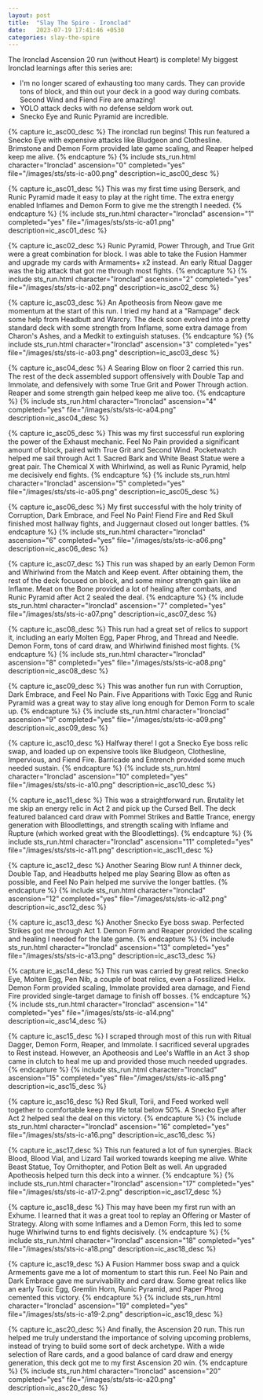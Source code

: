 ```yaml
---
layout: post
title:  "Slay The Spire - Ironclad"
date:   2023-07-19 17:41:46 +0530
categories: slay-the-spire
---
```


The Ironclad Ascension 20 run (without Heart) is complete! My biggest Ironclad learnings
after this series are:

* I'm no longer scared of exhausting too many cards. They can provide tons of block, and
  thin out your deck in a good way during combats. Second Wind and Fiend Fire are amazing!
* YOLO attack decks with no defense seldom work out.
* Snecko Eye and Runic Pyramid are incredible.

{% capture ic_asc00_desc %}
The ironclad run begins! This run featured a Snecko Eye with expensive attacks like
Bludgeon and Clothesline. Brimstone and Demon Form provided late game scaling, and
Reaper helped keep me alive.
{% endcapture %}
{% include sts_run.html
    character="Ironclad"
    ascension="0"
    completed="yes"
    file="/images/sts/sts-ic-a00.png"
    description=ic_asc00_desc
%}

{% capture ic_asc01_desc %}
This was my first time using Berserk, and Runic Pyramid made it easy to play at
the right time. The extra energy enabled Inflames and Demon Form to give me the
strength I needed.
{% endcapture %}
{% include sts_run.html
    character="Ironclad"
    ascension="1"
    completed="yes"
    file="/images/sts/sts-ic-a01.png"
    description=ic_asc01_desc
%}

{% capture ic_asc02_desc %}
Runic Pyramid, Power Through, and True Grit were a great combination for block.
I was able to take the Fusion Hammer and upgrade my cards with Armaments+ x2
instead. An early Ritual Dagger was the big attack that got me through most fights.
{% endcapture %}
{% include sts_run.html
    character="Ironclad"
    ascension="2"
    completed="yes"
    file="/images/sts/sts-ic-a02.png"
    description=ic_asc02_desc
%}

{% capture ic_asc03_desc %}
An Apotheosis from Neow gave me momentum at the start of this run. I tried my hand
at a "Rampage" deck some help from Headbutt and Warcry. The deck soon evolved into
a pretty standard deck with some strength from Inflame, some extra damage from
Charon's Ashes, and a Medkit to extinguish statuses.
{% endcapture %}
{% include sts_run.html
    character="Ironclad"
    ascension="3"
    completed="yes"
    file="/images/sts/sts-ic-a03.png"
    description=ic_asc03_desc
%}

{% capture ic_asc04_desc %}
A Searing Blow on floor 2 carried this run. The rest of the deck assembled support
offensively with Double Tap and Immolate, and defensively with some True Grit and
Power Through action. Reaper and some strength gain helped keep me alive too.
{% endcapture %}
{% include sts_run.html
    character="Ironclad"
    ascension="4"
    completed="yes"
    file="/images/sts/sts-ic-a04.png"
    description=ic_asc04_desc
%}

{% capture ic_asc05_desc %}
This was my first successful run exploring the power of the Exhaust mechanic. Feel No Pain
provided a significant amount of block, paired with True Grit and Second Wind. Pocketwatch
helped me sail through Act 1. Sacred Bark and White Beast Statue were a great pair. The
Chemical X with Whirlwind, as well as Runic Pyramid, help me decisively end fights.
{% endcapture %}
{% include sts_run.html
    character="Ironclad"
    ascension="5"
    completed="yes"
    file="/images/sts/sts-ic-a05.png"
    description=ic_asc05_desc
%}

{% capture ic_asc06_desc %}
My first successful with the holy trinity of Corruption, Dark Embrace, and Feel No Pain!
Fiend Fire and Red Skull finished most hallway fights, and Juggernaut closed out longer
battles.
{% endcapture %}
{% include sts_run.html
    character="Ironclad"
    ascension="6"
    completed="yes"
    file="/images/sts/sts-ic-a06.png"
    description=ic_asc06_desc
%}

{% capture ic_asc07_desc %}
This run was shaped by an early Demon Form and Whirlwind from the Match and Keep event.
After obtaining them, the rest of the deck focused on block, and some minor strength gain
like an Inflame. Meat on the Bone provided a lot of healing after combats, and Runic
Pyramid after Act 2 sealed the deal.
{% endcapture %}
{% include sts_run.html
    character="Ironclad"
    ascension="7"
    completed="yes"
    file="/images/sts/sts-ic-a07.png"
    description=ic_asc07_desc
%}

{% capture ic_asc08_desc %}
This run had a great set of relics to support it, including an early Molten Egg, Paper Phrog,
and Thread and Needle. Demon Form, tons of card draw, and Whirlwind finished most fights.
{% endcapture %}
{% include sts_run.html
    character="Ironclad"
    ascension="8"
    completed="yes"
    file="/images/sts/sts-ic-a08.png"
    description=ic_asc08_desc
%}

{% capture ic_asc09_desc %}
This was another fun run with Corruption, Dark Embrace, and Feel No Pain. Five Apparitions
with Toxic Egg and Runic Pyramid was a great way to stay alive long enough for Demon Form
to scale up.
{% endcapture %}
{% include sts_run.html
    character="Ironclad"
    ascension="9"
    completed="yes"
    file="/images/sts/sts-ic-a09.png"
    description=ic_asc09_desc
%}

{% capture ic_asc10_desc %}
Halfway there! I got a Snecko Eye boss relic swap, and loaded up on expensive tools like
Bludgeon, Clothesline, Impervious, and Fiend Fire. Barricade and Entrench provided some
much needed sustain.
{% endcapture %}
{% include sts_run.html
    character="Ironclad"
    ascension="10"
    completed="yes"
    file="/images/sts/sts-ic-a10.png"
    description=ic_asc10_desc
%}

{% capture ic_asc11_desc %}
This was a straightforward run. Brutality let me skip an energy relic in Act 2 and pick up
the Cursed Bell. The deck featured balanced card draw with Pommel Strikes and Battle Trance,
energy generation with Bloodlettings, and strength scaling with Inflame and Rupture (which
worked great with the Bloodlettings).
{% endcapture %}
{% include sts_run.html
    character="Ironclad"
    ascension="11"
    completed="yes"
    file="/images/sts/sts-ic-a11.png"
    description=ic_asc11_desc
%}

{% capture ic_asc12_desc %}
Another Searing Blow run! A thinner deck, Double Tap, and Headbutts helped me play Searing Blow
as often as possible, and Feel No Pain helped me survive the longer battles.
{% endcapture %}
{% include sts_run.html
    character="Ironclad"
    ascension="12"
    completed="yes"
    file="/images/sts/sts-ic-a12.png"
    description=ic_asc12_desc
%}

{% capture ic_asc13_desc %}
Another Snecko Eye boss swap. Perfected Strikes got me through Act 1. Demon Form
and Reaper provided the scaling and healing I needed for the late game.
{% endcapture %}
{% include sts_run.html
    character="Ironclad"
    ascension="13"
    completed="yes"
    file="/images/sts/sts-ic-a13.png"
    description=ic_asc13_desc
%}

{% capture ic_asc14_desc %}
This run was carried by great relics. Snecko Eye, Molten Egg, Pen Nib, a couple of boat
relics, even a Fossilized Helix. Demon Form provided scaling, Immolate provided area damage,
and Fiend Fire provided single-target damage to finish off bosses.
{% endcapture %}
{% include sts_run.html
    character="Ironclad"
    ascension="14"
    completed="yes"
    file="/images/sts/sts-ic-a14.png"
    description=ic_asc14_desc
%}

{% capture ic_asc15_desc %}
I scraped through most of this run with Ritual Dagger, Demon Form, Reaper, and Immolate.
I sacrificed several upgrades to Rest instead. However, an Apotheosis and Lee's Waffle
in an Act 3 shop came in clutch to heal me up and provided those much needed upgrades.
{% endcapture %}
{% include sts_run.html
    character="Ironclad"
    ascension="15"
    completed="yes"
    file="/images/sts/sts-ic-a15.png"
    description=ic_asc15_desc
%}

{% capture ic_asc16_desc %}
Red Skull, Torii, and Feed worked well together to comfortable keep my life total below
50%. A Snecko Eye after Act 2 helped seal the deal on this victory.
{% endcapture %}
{% include sts_run.html
    character="Ironclad"
    ascension="16"
    completed="yes"
    file="/images/sts/sts-ic-a16.png"
    description=ic_asc16_desc
%}

{% capture ic_asc17_desc %}
This run featured a lot of fun synergies. Black Blood, Blood Vial, and Lizard
Tail worked towards keeping me alive. White Beast Statue, Toy Ornithopter, and
Potion Belt as well. An upgraded Apotheosis helped turn this deck into a winner.
{% endcapture %}
{% include sts_run.html
    character="Ironclad"
    ascension="17"
    completed="yes"
    file="/images/sts/sts-ic-a17-2.png"
    description=ic_asc17_desc
%}

{% capture ic_asc18_desc %}
This may have been my first run with an Exhume. I learned that it was a great
tool to replay an Offering or Master of Strategy. Along with some Inflames and
a Demon Form, this led to some huge Whirlwind turns to end fights decisively.
{% endcapture %}
{% include sts_run.html
    character="Ironclad"
    ascension="18"
    completed="yes"
    file="/images/sts/sts-ic-a18.png"
    description=ic_asc18_desc
%}

{% capture ic_asc19_desc %}
A Fusion Hammer boss swap and a quick Armements gave me a lot of momentum to
start this run. Feel No Pain and Dark Embrace gave me survivability and card
draw. Some great relics like an early Toxic Egg, Gremlin Horn, Runic Pyramid,
and Paper Phrog cemented this victory.
{% endcapture %}
{% include sts_run.html
    character="Ironclad"
    ascension="19"
    completed="yes"
    file="/images/sts/sts-ic-a19-2.png"
    description=ic_asc19_desc
%}

{% capture ic_asc20_desc %}
And finally, the Ascension 20 run. This run helped me truly understand the importance
of solving upcoming problems, instead of trying to build some sort of deck archetype.
With a wide selection of Rare cards, and a good balance of card draw and energy generation,
this deck got me to my first Ascension 20 win.
{% endcapture %}
{% include sts_run.html
    character="Ironclad"
    ascension="20"
    completed="yes"
    file="/images/sts/sts-ic-a20.png"
    description=ic_asc20_desc
%}

